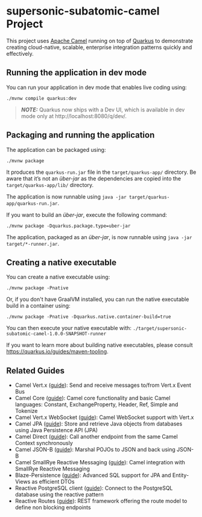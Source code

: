 # supersonic-subatomic-camel Project

This project uses [Apache Camel](https://camel.apache.org/) running on top of [Quarkus](https://quarkus.io/) to
demonstrate creating cloud-native, scalable, enterprise integration patterns quickly and effectively.

## Running the application in dev mode

You can run your application in dev mode that enables live coding using:
```shell script
./mvnw compile quarkus:dev
```

> **_NOTE:_**  Quarkus now ships with a Dev UI, which is available in dev mode only at http://localhost:8080/q/dev/.

## Packaging and running the application

The application can be packaged using:
```shell script
./mvnw package
```
It produces the `quarkus-run.jar` file in the `target/quarkus-app/` directory.
Be aware that it’s not an _über-jar_ as the dependencies are copied into the `target/quarkus-app/lib/` directory.

The application is now runnable using `java -jar target/quarkus-app/quarkus-run.jar`.

If you want to build an _über-jar_, execute the following command:
```shell script
./mvnw package -Dquarkus.package.type=uber-jar
```

The application, packaged as an _über-jar_, is now runnable using `java -jar target/*-runner.jar`.

## Creating a native executable

You can create a native executable using: 
```shell script
./mvnw package -Pnative
```

Or, if you don't have GraalVM installed, you can run the native executable build in a container using: 
```shell script
./mvnw package -Pnative -Dquarkus.native.container-build=true
```

You can then execute your native executable with: `./target/supersonic-subatomic-camel-1.0.0-SNAPSHOT-runner`

If you want to learn more about building native executables, please consult https://quarkus.io/guides/maven-tooling.

## Related Guides

- Camel Vert.x ([guide](https://camel.apache.org/camel-quarkus/latest/reference/extensions/vertx.html)): Send and receive messages to/from Vert.x Event Bus
- Camel Core ([guide](https://camel.apache.org/camel-quarkus/latest/reference/extensions/core.html)): Camel core functionality and basic Camel languages: Constant, ExchangeProperty, Header, Ref, Simple and Tokenize
- Camel Vert.x WebSocket ([guide](https://camel.apache.org/camel-quarkus/latest/reference/extensions/vertx-websocket.html)): Camel WebSocket support with Vert.x
- Camel JPA ([guide](https://camel.apache.org/camel-quarkus/latest/reference/extensions/jpa.html)): Store and retrieve Java objects from databases using Java Persistence API (JPA)
- Camel Direct ([guide](https://camel.apache.org/camel-quarkus/latest/reference/extensions/direct.html)): Call another endpoint from the same Camel Context synchronously
- Camel JSON-B ([guide](https://camel.apache.org/camel-quarkus/latest/reference/extensions/jsonb.html)): Marshal POJOs to JSON and back using JSON-B
- Camel SmallRye Reactive Messaging ([guide](https://camel.apache.org/camel-quarkus/latest/reference/extensions/smallrye-reactive-messaging.html)): Camel integration with SmallRye Reactive Messaging
- Blaze-Persistence ([guide](https://quarkus.io/guides/blaze-persistence)): Advanced SQL support for JPA and Entity-Views as efficient DTOs
- Reactive PostgreSQL client ([guide](https://quarkus.io/guides/reactive-sql-clients)): Connect to the PostgreSQL database using the reactive pattern
- Reactive Routes ([guide](https://quarkus.io/guides/reactive-routes)): REST framework offering the route model to define non blocking endpoints

